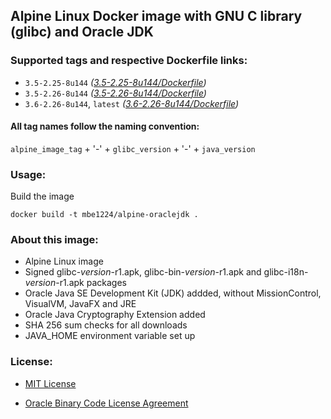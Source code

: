 ## Alpine Linux Docker image with GNU C library (glibc) and Oracle JDK

### Supported tags and respective Dockerfile links:

* ```3.5-2.25-8u144``` _\([3.5-2.25-8u144/Dockerfile]\)_
* ```3.5-2.26-8u144``` _\([3.5-2.26-8u144/Dockerfile]\)_
* ```3.6-2.26-8u144```, ```latest``` _\([3.6-2.26-8u144/Dockerfile]\)_

#### All tag names follow the naming convention:

```alpine_image_tag``` + '-' + ```glibc_version``` + '-' + ```java_version```

### Usage:

Build the image
```shell
docker build -t mbe1224/alpine-oraclejdk .
```

### About this image:

- Alpine Linux image
- Signed glibc-_version_-r1.apk, glibc-bin-_version_-r1.apk and glibc-i18n-_version_-r1.apk packages
- Oracle Java SE Development Kit (JDK) addded, without MissionControl, VisualVM, JavaFX and JRE
- Oracle Java Cryptography Extension added
- SHA 256 sum checks for all downloads
- JAVA\_HOME environment variable set up

### License:

* [MIT License]
* [Oracle Binary Code License Agreement]

   [3.5-2.25-8u144/Dockerfile]: <https://github.com/MihaiBogdanEugen/alpine-oraclejdk/blob/3.5-2.25-8u144/Dockerfile>
   [3.5-2.26-8u144/Dockerfile]: <https://github.com/MihaiBogdanEugen/alpine-oraclejdk/blob/3.5-2.26-8u144/Dockerfile>
   [3.6-2.26-8u144/Dockerfile]: <https://github.com/MihaiBogdanEugen/alpine-oraclejdk/blob/3.6-2.26-8u144/Dockerfile>
   [MIT License]: <https://raw.githubusercontent.com/MihaiBogdanEugen/alpine-oraclejdk/master/LICENSE>
   [Oracle Binary Code License Agreement]: <https://raw.githubusercontent.com/MihaiBogdanEugen/alpine-oraclejdk/master/Oracle_Binary_Code_License_Agreement%20for%20the%20Java%20SE%20Platform_Products_and_JavaFX>
